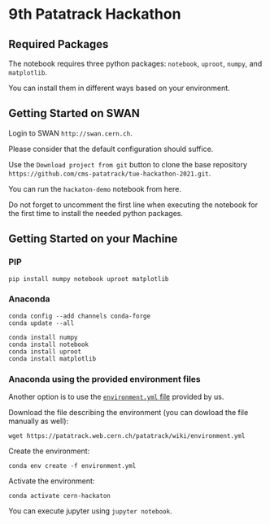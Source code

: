 # 9th Patatrack Hackathon

## Required Packages
The notebook requires three python packages: `notebook`, `uproot`, `numpy`, and `matplotlib`.

You can install them in different ways based on your environment.

## Getting Started on SWAN

Login to SWAN `http://swan.cern.ch`.

Please consider that the default configuration should suffice.

Use the `Download project from git` button to clone the base repository `https://github.com/cms-patatrack/tue-hackathon-2021.git`.

You can run the `hackaton-demo` notebook from here.

Do not forget to uncomment the first line when executing the notebook for the first time to install the needed python packages.

## Getting Started on your Machine

### PIP

```
pip install numpy notebook uproot matplotlib
```

### Anaconda

```
conda config --add channels conda-forge
conda update --all

conda install numpy
conda install notebook
conda install uproot
conda install matplotlib
```

### Anaconda using the provided environment files
Another option is to use the [`environment.yml` file](environment.yml) provided by us.

Download the file describing the environment (you can dowload the file manually as well):
```
wget https://patatrack.web.cern.ch/patatrack/wiki/environment.yml
```

Create the environment:

```
conda env create -f environment.yml
```

Activate the environment:

```
conda activate cern-hackaton
```

You can execute jupyter using `jupyter notebook`.